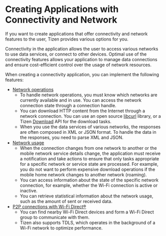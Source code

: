 # Creating Applications with Connectivity and Network

If you want to create applications that offer connectivity and network
features to the user, Tizen provides various options for you.

Connectivity in the application allows the user to access various
networks to use data services, or connect to other devices. Optimal use
of the connectivity features allows your application to manage data
connections and ensure cost-efficient control over the usage of network
resources.

When creating a connectivity application, you can implement the
following features:

-   [Network operations](app-connectivity-operation.md)
    -   To handle network operations, you must know which networks are
        currently available and in use. You can access the network
        connection state through a connection handle.
    -   You can download HTTP content from the Internet through a
        network connection. You can use an open source
        [libcurl](http://curl.haxx.se/libcurl/) library, or a Tizen
        [Download](../../../../org.tizen.native.mobile.apireference/group__CAPI__WEB__DOWNLOAD__MODULE.html)
        API for the download tasks.
    -   When you use the data services of various networks, the
        responses are often composed in XML or JSON format. To handle
        the data in the responses, you need to parse XML and JSON.
-   [Network usage](app-connectivity-usage.md)
    -   When the connection changes from one network to another or the
        mobile network service details change, the application must
        receive a notification and take actions to ensure that only
        tasks appropriate for a specific network or service state
        are processed. For example, you do not want to perform expensive
        download operations if the mobile home network changes to
        another network (roaming).
    -   You can access information about the state of the specific
        network connection, for example, whether the Wi-Fi connection is
        active or inactive.
    -   You can retrieve statistical information about the network
        usage, such as the amount of sent or received data.
-   [P2P connections with Wi-Fi Direct&reg;](app-connectivity-p2p.md)
    -   You can find nearby Wi-Fi Direct devices and form a Wi-Fi Direct
        group to communicate with them.
    -   Tizen also supports TDLS, which operates in the background of a
        Wi-Fi network to optimize performance.
